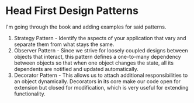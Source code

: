 # Head First Design Patterns
I'm going through the book and adding examples for said patterns.

1. Strategy Pattern - Identify the aspects of your application that vary and separate them from what stays the same.
2. Observer Pattern - Since we strive for loosely coupled designs between objects that interact, this pattern defines a one-to-many dependency between objects so that when one object changes the state, all its dependents are notified and updated automatically.
3. Decorator Pattern - This allows us to attach additional responsibilities to an object dynamically. Decorators in its core make our code open for extension but closed for modification, which is very useful for extending functionality.
